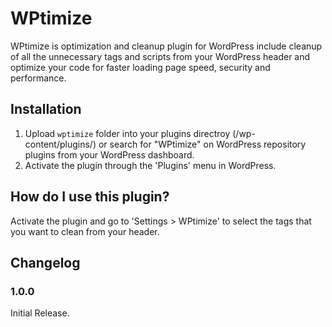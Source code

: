 # WPtimize
WPtimize is optimization and cleanup plugin for WordPress include cleanup of all the unnecessary tags and scripts from your WordPress header and optimize your code for faster loading page speed, security and performance.

## Installation ##
1. Upload `wptimize` folder into your plugins directroy (/wp-content/plugins/) or search for "WPtimize" on WordPress repository plugins from your WordPress dashboard.
2. Activate the plugin through the 'Plugins' menu in WordPress.

## How do I use this plugin? ##

Activate the plugin and go to 'Settings > WPtimize' to select the tags that you want to clean from your header.

## Changelog ##

### 1.0.0 ###
Initial Release.
